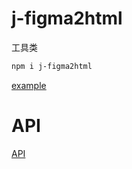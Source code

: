 # j-figma2html
工具类

```bash
npm i j-figma2html
```

[example](https://jiamao.github.io/j-figma2html/example/index.html)

# API
[API](docs/api/index.md)

